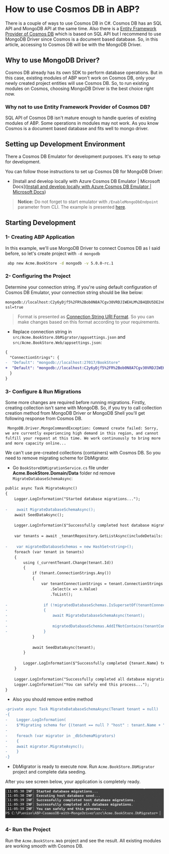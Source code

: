 # How to use Cosmos DB in ABP?

There is a couple of ways to use Cosmos DB in C#. Cosmos DB has an SQL API and MongoDB API at the same time. Also there is a [Entity Framework Provider of Cosmos DB](https://docs.microsoft.com/en-us/ef/core/providers/cosmos/) which is based on SQL API but I recommend to use MongoDB Driver since Cosmos is a document based database. So, in this article, accessing to Cosmos DB will be with the MongoDB Driver.



## Why to use MongoDB Driver?

Cosmos DB already has its own SDK to perform database operations. But in this case, existing modules of ABP won't work on Cosmos DB, only your newly created project entities will use Cosmos DB. So, to run existing modules on Cosmos, choosing MongoDB Driver is the best choice right now.



### Why not to use Entity Framework Provider of Cosmos DB?

SQL API of Cosmos DB isn't mature enough to handle queries of existing modules of ABP. Some operations in modules may not work. As you know Cosmos is a document based database and fits well to mongo driver. 



## Setting up Development Environment

There a Cosmos DB Emulator for development purposes. It's easy to setup for development.



You can follow those instructions to set up Cosmos DB for MongoDB Driver:

- [Install and develop locally with Azure Cosmos DB Emulator | Microsoft Docs]([Install and develop locally with Azure Cosmos DB Emulator | Microsoft Docs](https://docs.microsoft.com/en-us/azure/cosmos-db/local-emulator?tabs=ssl-netstd21#download-the-emulator))

> **Notice:** Do not forget to start emulator with `/EnableMongoDbEndpoint` parameter from CLI. The example is presented [here](https://docs.microsoft.com/en-us/azure/cosmos-db/local-emulator?tabs=ssl-netstd21#azure-cosmos-dbs-api-for-mongodb).



## Starting Development

### 1- Creating ABP Application

In this example, we'll use MongoDB Driver to connect Cosmos DB as I said before, so let's create project with `-d mongodb`

```bash
 abp new Acme.BookStore -d mongodb -v 5.0.0-rc.1
```



### 2- Configuring the Project

Determine your connection string. If you're using default configuration of Cosmos DB Emulator, your connection string should be like below:

```
mongodb://localhost:C2y6yDjf5%2FR%2Bob0N8A7Cgv30VRDJIWEHLM%2B4QDU5DE2nQ9nDuVTqobD4b8mGGyPMbIZnqyMsEcaGQy67XIw%2FJw%3D%3D@localhost:10255/AcmeBookStore?ssl=true
```

> Format is presented as [Connection String URI Format](https://docs.mongodb.com/manual/reference/connection-string/). So you can make changes based on this format according to your requirements.



- Replace connection string in `src/Acme.BookStore.DbMigrator/appsettings.json` and `src/Acme.BookStore.Web/appsettings.json`:

```diff
{
  "ConnectionStrings": {
-  "Default": "mongodb://localhost:27017/BookStore"
+  "Default": "mongodb://localhost:C2y6yDjf5%2FR%2Bob0N8A7Cgv30VRDJIWEHLM%2B4QDU5DE2nQ9nDuVTqobD4b8mGGyPMbIZnqyMsEcaGQy67XIw%2FJw%3D%3D@localhost:10255/AcmeBookStore?ssl=true"
  }
}
```



### 3- Configure & Run Migrations

Some more changes are required before running migrations. Firstly, creating collection isn't same with MongoDB. So, if you try to call collection creation method from MongoDB Driver or MongoDB Shell you'll get following response from Cosmos DB.

```shell
 MongoDB.Driver.MongoCommandException: Command create failed: Sorry, we are currently experiencing high demand in this region, and cannot fulfill your request at this time. We work continuously to bring more and more capacity online...
```

We can't use pre-created collections (containers) with Cosmos DB. So you need to remove migrating scheme for DbMigrator.

- Go `BookStoreDbMigrationService.cs` file under **Acme.BookStore.Domain/Data** folder nd remove `MigrateDatabaseSchemaAsync`:

```diff
public async Task MigrateAsync()
{
    Logger.LogInformation("Started database migrations...");

-    await MigrateDatabaseSchemaAsync();
    await SeedDataAsync();

    Logger.LogInformation($"Successfully completed host database migrations.");

    var tenants = await _tenantRepository.GetListAsync(includeDetails: true);

-    var migratedDatabaseSchemas = new HashSet<string>();
    foreach (var tenant in tenants)
    {
        using (_currentTenant.Change(tenant.Id))
        {
            if (tenant.ConnectionStrings.Any())
            {
                var tenantConnectionStrings = tenant.ConnectionStrings
                    .Select(x => x.Value)
                    .ToList();

-                if (!migratedDatabaseSchemas.IsSupersetOf(tenantConnectionStrings))
-                {
-                    await MigrateDatabaseSchemaAsync(tenant);
-
-                    migratedDatabaseSchemas.AddIfNotContains(tenantConnectionStrings);
-                }
            }

            await SeedDataAsync(tenant);
        }

        Logger.LogInformation($"Successfully completed {tenant.Name} tenant database migrations.");
    }

    Logger.LogInformation("Successfully completed all database migrations.");
    Logger.LogInformation("You can safely end this process...");
}
```



- Also you should remove entire method

```diff
-private async Task MigrateDatabaseSchemaAsync(Tenant tenant = null)
-{
-    Logger.LogInformation(
-    $"Migrating schema for {(tenant == null ? "host" : tenant.Name + " tenant")} database...");
-
-    foreach (var migrator in _dbSchemaMigrators)
-    {
-    await migrator.MigrateAsync();
-    }
-}
```

- DbMigrator is ready to execute now. Run `Acme.BookStore.DbMigrator` project and complete data seeding.

After you see screen below, your application is completely ready.

![](content/migration-result.png)

### 4- Run the Project

Run the `Acme.BookStore.Web` project and see the result. All existing modules are working smooth with Cosmos DB.
